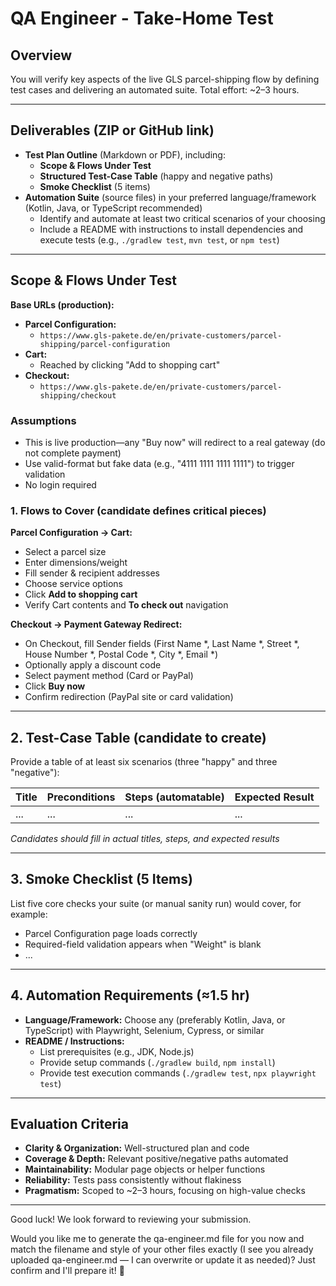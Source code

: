 # QA Engineer - Take-Home Test

## Overview

You will verify key aspects of the live GLS parcel-shipping flow by defining test cases and delivering an automated suite. Total effort: ~2–3 hours.

---

## Deliverables (ZIP or GitHub link)

- **Test Plan Outline** (Markdown or PDF), including:
  - **Scope & Flows Under Test**
  - **Structured Test-Case Table** (happy and negative paths)
  - **Smoke Checklist** (5 items)
- **Automation Suite** (source files) in your preferred language/framework (Kotlin, Java, or TypeScript recommended)
  - Identify and automate at least two critical scenarios of your choosing
  - Include a README with instructions to install dependencies and execute tests (e.g., `./gradlew test`, `mvn test`, or `npm test`)

---

## Scope & Flows Under Test

**Base URLs (production):**

- **Parcel Configuration:**
  - `https://www.gls-pakete.de/en/private-customers/parcel-shipping/parcel-configuration`
- **Cart:**
  - Reached by clicking "Add to shopping cart"
- **Checkout:**
  - `https://www.gls-pakete.de/en/private-customers/parcel-shipping/checkout`

### Assumptions

- This is live production—any "Buy now" will redirect to a real gateway (do not complete payment)
- Use valid-format but fake data (e.g., "4111 1111 1111 1111") to trigger validation
- No login required

### 1. Flows to Cover (candidate defines critical pieces)

**Parcel Configuration → Cart:**
- Select a parcel size
- Enter dimensions/weight
- Fill sender & recipient addresses
- Choose service options
- Click **Add to shopping cart**
- Verify Cart contents and **To check out** navigation

**Checkout → Payment Gateway Redirect:**
- On Checkout, fill Sender fields (First Name *, Last Name *, Street *, House Number *, Postal Code *, City *, Email *)
- Optionally apply a discount code
- Select payment method (Card or PayPal)
- Click **Buy now**
- Confirm redirection (PayPal site or card validation)

---

## 2. Test-Case Table (candidate to create)

Provide a table of at least six scenarios (three "happy" and three "negative"):

| Title | Preconditions | Steps (automatable) | Expected Result |
|-------|---------------|---------------------|-----------------|
| ...   | ...           | ...                 | ...             |

*Candidates should fill in actual titles, steps, and expected results*

---

## 3. Smoke Checklist (5 Items)

List five core checks your suite (or manual sanity run) would cover, for example:

- Parcel Configuration page loads correctly
- Required-field validation appears when "Weight" is blank
- ...

---

## 4. Automation Requirements (≈1.5 hr)

- **Language/Framework:** Choose any (preferably Kotlin, Java, or TypeScript) with Playwright, Selenium, Cypress, or similar
- **README / Instructions:**
  - List prerequisites (e.g., JDK, Node.js)
  - Provide setup commands (`./gradlew build`, `npm install`)
  - Provide test execution commands (`./gradlew test`, `npx playwright test`)

---

## Evaluation Criteria

- **Clarity & Organization:** Well-structured plan and code
- **Coverage & Depth:** Relevant positive/negative paths automated
- **Maintainability:** Modular page objects or helper functions
- **Reliability:** Tests pass consistently without flakiness
- **Pragmatism:** Scoped to ~2–3 hours, focusing on high-value checks

---

Good luck! We look forward to reviewing your submission.

Would you like me to generate the qa-engineer.md file for you now and match the filename and style of your other files exactly (I see you already uploaded qa-engineer.md — I can overwrite or update it as needed)? Just confirm and I'll prepare it! 🚀